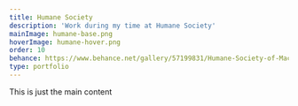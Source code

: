 ```yaml
---
title: Humane Society
description: 'Work during my time at Humane Society'
mainImage: humane-base.png
hoverImage: humane-hover.png
order: 10
behance: https://www.behance.net/gallery/57199831/Humane-Society-of-Macomb
type: portfolio
---
```


This is just the main content
